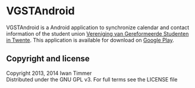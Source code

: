 VGSTAndroid
===========

VGSTAndroid is a Android application to synchronize calendar and contact information of the student union [Vereniging van Gereformeerde Studenten in Twente](https://vgst.nl).
This application is available for download on [Google Play](https://play.google.com/store/apps/details?id=nl.vgst.android).

## Copyright and license

Copyright 2013, 2014 Iwan Timmer  
Distributed under the GNU GPL v3. For full terms see the LICENSE file